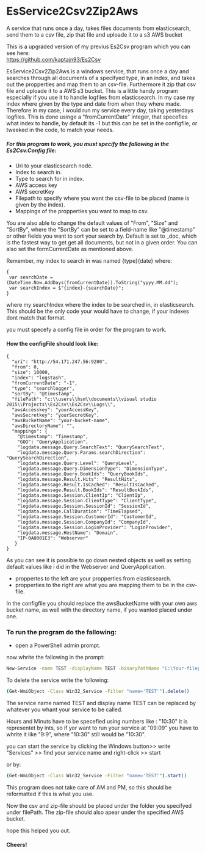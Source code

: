 # EsService2Csv2Zip2Aws
A service that runs once a day, takes files documents from elasticsearch, send them to a csv file, zip that file and uploade it to a s3 AWS bucket

This is a upgraded version of my previus Es2Csv program which you can see here:\
https://github.com/kaptajn93/Es2Csv

EsService2Csv2Zip2Aws is a windows service, that runs once a day and searches through all documents of a specifyed type, in an index, and takes out the propperties and map them to an csv-file. Furthermore it zip that csv file and uploade it to a AWS s3 bucket. 
This is a little handy program especially if you use it to handle logfiles from elasticsearch. In my case my index where given by the type and date from when they where made. Therefore in my case, i would run my service every day, taking yesterdays logfiles. This is done usinge a "fromCurrentDate" integer, that specefies what index to handle, by default its -1 but this can be set in the configfile, or tweeked in the code, to match your needs.

##### For this program to work, you must specify the fallowing in the Es2Csv.Config file:
- Uri to your elasticsearch node.
- Index to search in.
- Type to search for in index.
- AWS access key
- AWS secretKey
- Filepath to specify where you want the csv-file to be placed (name is given by the index).
- Mappings of the propperties you want to map to csv.

You are also able to change the default values of "From", "Size" and "SortBy", where the "SortBy" can be set to a field-name like "@timestamp" or other fields you want to sort your search by. Default is set to _doc, which is the fastest way to get get all documents, but not in a given order.
You can also set the formCurrentDate as mentioned above.

Remember, my index to search in was named {type}{date} where:
```
{
 var searchDate = (DateTime.Now.AddDays(fromCurrentDate)).ToString("yyyy.MM.dd");
 var searchIndex = $"{index}-{searchDate}";
}
```
where my searchIndex where the index to be searched in, in elasticsearch. This should be the only code your would have to change, if your indexes dont match that format.

you must specefy a config file in order for the program to work.

#### How the configFile should look like:
```
{
  "uri": "http://54.171.247.56:9200",
  "from": 0,
  "size": 10000,
  "index": "logstash",
  "fromCurrentDate": "-1",
  "type": "searchlogger",
  "sortBy": "@timestamp",
  "filePath": "c:\\users\\hsm\\documents\\visual studio 2015\\Projects\\Es2Csv\\Es2Csv\\Logs\\",
  "awsAccesskey": "yourAccessKey",
  "awsSecretkey": "yourSecretKey",
  "awsBucketName": "your-bucket-name",
  "awsDirectoryName": "",
  "mappings": {
    "@timestamp": "Timestamp",
	"GOO": "QueryApplication",
	"logdata.message.Query.SearchText": "QuerySearchText",
	"logdata.message.Query.Params.searchDirection": "QuerySearchDirection",
	"logdata.message.Query.Level": "QueryLevel",
	"logdata.message.Query.DimensionType": "DimensionType",
	"logdata.message.Query.BookIds": "QueryBookIds",
	"logdata.message.Result.Hits": "ResultHits",
	"logdata.message.Result.IsCached": "ResultIsCached",
	"logdata.message.Result.BookIds": "ResultBookIds",
	"logdata.message.Session.ClientIp": "ClientIp",
	"logdata.message.Session.ClientType": "ClientType",
	"logdata.message.Session.SessionId": "SessionId",
	"logdata.message.CallDuration": "TimeElapsed",
	"logdata.message.Session.CustomerId": "CustomerId",
	"logdata.message.Session.CompanyId": "CompanyId",
	"logdata.message.Session.LoginProvider": "LoginProvider",
	"logdata.message.HostName": "Domain",
	"IP-0A0001E3": "Webserver"
   } 
}
```
As you can see it is possible to go down nested objects as well as setting default values like i did in the Webserver and QueryApplication.
 - proppertes to the left are your propperties from elasticsearch.
 - propperties to the right are what you are mapping them to be in the csv-file.

In the configfile you should replace the awsBucketName with your own aws bucket name, as well with  the directory name, if you wanted placed under one.
### To run the program do the fallowing:

- open a PowerShell admin prompt.

now whrite the fallowing in the prompt:
```sh
New-Service -name TEST -displayName TEST -binaryPathName "C:\Your-filepath-to-projekt\EsService2Csv2Zip2Aws\Es2Csv.Service\bin\Debug\Es2Csv.Service.exe -c C:\filepath-to-your-confile.config -t Hours:Minuts"
```
To delete the service write the following:
```sh
(Get-WmiObject -Class Win32_Service -Filter "name='TEST'").delete()
```
The service name named TEST and display name TEST can be replaced by whatever you whant your service  to be called.

Hours and Minuts have to be specefied using numbers like : "10:30" it is representet by ints, so if yor want to run your service at "09:09" you have to whrite it like "9:9", where "10:30" still would be "10:30".

you can start the service by clicking the Windows button>> write "Services" >> find your service name and right-click >> start

or by:
```sh
(Get-WmiObject -Class Win32_Service -Filter "name='TEST'").start()
```

This program does not take care of AM and PM, so this should be reformatted if this is what you use. 

Now the csv and zip-file should be placed under the folder you specifyed under filePath. The zip-file should also apear under the specified AWS bucket.

hope this helped you out.

#### Cheers!
